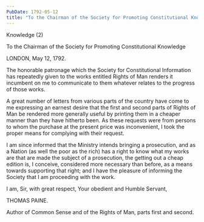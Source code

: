 ```yaml
---
PubDate: 1792-05-12
title: "To the Chairman of the Society for Promoting Constitutional Knowledge (2)"
---
```


   Knowledge (2)

   To the Chairman of the Society for Promoting Constitutional Knowledge

   LONDON, May 12, 1792.

   The honorable patronage which the Society for Constitutional Information
   has repeatedly given to the works entitled Rights of Man renders it
   incumbent on me to communicate to them whatever relates to the progress of
   those works.

   A great number of letters from various parts of the country have come to
   me expressing an earnest desire that the first and second parts of Rights
   of Man be rendered more generally useful by printing them in a cheaper
   manner than they have hitherto been. As these requests were from persons
   to whom the purchase at the present price was inconvenient, I took the
   proper means for complying with their request.

   I am since informed that the Ministry intends bringing a prosecution, and
   as a Nation (as well the poor as the rich) has a right to know what my
   works are that are made the subject of a prosecution, the getting out a
   cheap edition is, I conceive, considered more necessary than before, as a
   means towards supporting that right; and I have the pleasure of informing
   the Society that I am proceeding with the work.

   I am, Sir, with great respect, Your obedient and Humble Servant,

   THOMAS PAINE.

   Author of Common Sense and of the Rights of Man, parts first and second.
